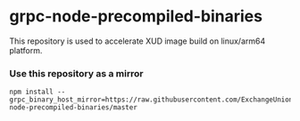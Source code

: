 grpc-node-precompiled-binaries
==============================

This repository is used to accelerate XUD image build on linux/arm64 platform.


### Use this repository as a mirror

```
npm install --grpc_binary_host_mirror=https://raw.githubusercontent.com/ExchangeUnion/grpc-node-precompiled-binaries/master
```
